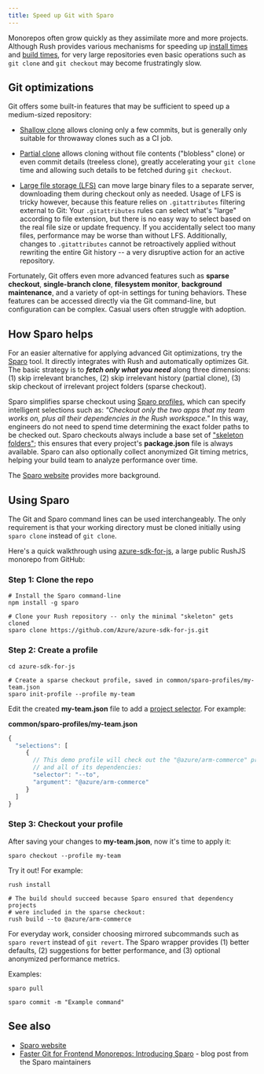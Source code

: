 ```yaml
---
title: Speed up Git with Sparo
---
```


Monorepos often grow quickly as they assimilate more and more projects. Although Rush provides various mechanisms for speeding up [install times](../advanced/subspaces.md) and [build times](../maintainer/cobuilds.md), for very large repositories even basic operations such as `git clone` and `git checkout` may become frustratingly slow.

## Git optimizations

Git offers some built-in features that may be sufficient to speed up a medium-sized repository:

- [Shallow clone](https://git-scm.com/docs/git-clone#Documentation/git-clone.txt-code--depthcodeemltdepthgtem) allows cloning only a few commits, but is generally only suitable for throwaway clones such as a CI job.

- [Partial clone](https://git-scm.com/docs/partial-clone) allows cloning without file contents ("blobless" clone) or even commit details (treeless clone), greatly accelerating your `git clone` time and allowing such details to be fetched during `git checkout`.

- [Large file storage (LFS)](https://git-lfs.com/) can move large binary files to a separate server, downloading them during checkout only as needed. Usage of LFS is tricky however, because this feature relies on `.gitattributes` filtering external to Git: Your `.gitattributes` rules can select what's "large" according to file extension, but there is no easy way to select based on the real file size or update frequency. If you accidentally select too many files, performance may be worse than without LFS. Additionally, changes to `.gitattributes` cannot be retroactively applied without rewriting the entire Git history -- a very disruptive action for an active repository.

Fortunately, Git offers even more advanced features such as **sparse checkout**, **single-branch clone**, **filesystem monitor**, **background maintenance**, and a variety of opt-in settings for tuning behaviors. These features can be accessed directly via the Git command-line, but configuration can be complex. Casual users often struggle with adoption.

## How Sparo helps

For an easier alternative for applying advanced Git optimizations, try the [Sparo](https://tiktok.github.io/sparo) tool. It directly integrates with Rush and automatically optimizes Git. The basic strategy is to _**fetch only what you need**_ along three dimensions: (1) skip irrelevant branches, (2) skip irrelevant history (partial clone), (3) skip checkout of irrelevant project folders (sparse checkout).

Sparo simplifies sparse checkout using [Sparo profiles](https://tiktok.github.io/sparo/pages/guide/sparo_profiles/), which can specify intelligent selections such as: _"Checkout only the two apps that my team works on, plus all their dependencies in the Rush workspace."_ In this way, engineers do not need to spend time determining the exact folder paths to be checked out. Sparo checkouts always include a base set of ["skeleton folders"](https://tiktok.github.io/sparo/pages/reference/skeleton_folders/); this ensures that every project's **package.json** file is always available. Sparo can also optionally collect anonymized Git timing metrics, helping your build team to analyze performance over time.

The [Sparo website](https://tiktok.github.io/sparo/) provides more background.

## Using Sparo

The Git and Sparo command lines can be used interchangeably. The only requirement is that your working directory must be cloned initially using `sparo clone` instead of `git clone`.

Here's a quick walkthrough using [azure-sdk-for-js](https://github.com/Azure/azure-sdk-for-js.git), a large public RushJS monorepo from GitHub:

### Step 1: Clone the repo

```shell
# Install the Sparo command-line
npm install -g sparo

# Clone your Rush repository -- only the minimal "skeleton" gets cloned
sparo clone https://github.com/Azure/azure-sdk-for-js.git
```

### Step 2: Create a profile

```shell
cd azure-sdk-for-js

# Create a sparse checkout profile, saved in common/sparo-profiles/my-team.json
sparo init-profile --profile my-team
```

Edit the created **my-team.json** file to add a [project selector](../developer/selecting_subsets.md). For example:

**common/sparo-profiles/my-team.json**

```js
{
  "selections": [
     {
       // This demo profile will check out the "@azure/arm-commerce" project
       // and all of its dependencies:
       "selector": "--to",
       "argument": "@azure/arm-commerce"
     }
  ]
}
```

### Step 3: Checkout your profile

After saving your changes to **my-team.json**, now it's time to apply it:

```shell
sparo checkout --profile my-team
```

Try it out! For example:

```shell
rush install

# The build should succeed because Sparo ensured that dependency projects
# were included in the sparse checkout:
rush build --to @azure/arm-commerce
```

For everyday work, consider choosing mirrored subcommands such as `sparo revert` instead of `git revert`. The Sparo wrapper provides (1) better defaults, (2) suggestions for better performance, and (3) optional anonymized performance metrics.

Examples:

```shell
sparo pull

sparo commit -m "Example command"
```

## See also

- [Sparo website](https://tiktok.github.io/sparo/)
- [Faster Git for Frontend Monorepos: Introducing Sparo](https://developers.tiktok.com/blog/2024-sparo-faster-git-for-frontend-monorepos) - blog post from the Sparo maintainers
